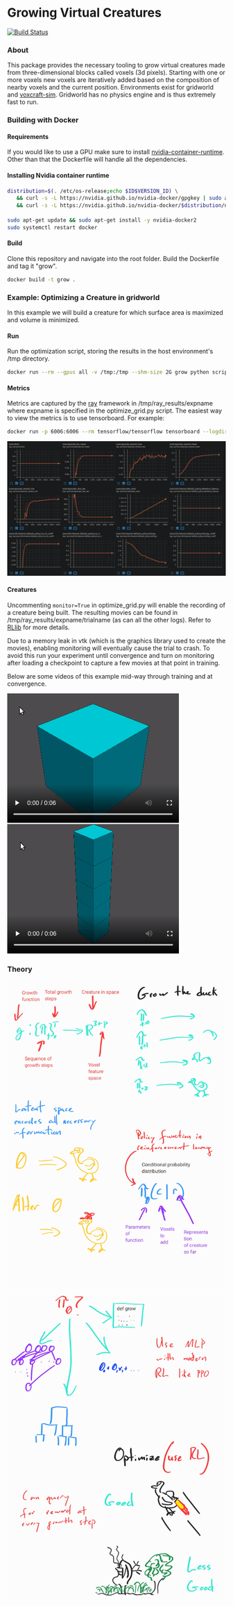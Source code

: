 # Growing Virtual Creatures

[![Build Status](https://travis-ci.com/cfusting/conditional-growth.svg?branch=main)](https://travis-ci.com/cfusting/conditional-growth)

### About

This package provides the necessary tooling to grow virtual creatures made from three-dimensional blocks called voxels (3d pixels). Starting with one or more voxels new voxels are iteratively added based on the composition of nearby voxels and the current position. Environments exist for gridworld and [voxcraft-sim](https://github.com/voxcraft/voxcraft-sim). Gridworld has no physics engine and is thus extremely fast to run.

### Building with Docker

#### Requirements
If you would like to use a GPU make sure to install [nvidia-container-runtime](https://stackoverflow.com/questions/59691207/docker-build-with-nvidia-runtime). Other than that the Dockerfile will handle all the dependencies.

#### Installing Nvidia container runtime

```bash
distribution=$(. /etc/os-release;echo $ID$VERSION_ID) \
   && curl -s -L https://nvidia.github.io/nvidia-docker/gpgkey | sudo apt-key add - \
   && curl -s -L https://nvidia.github.io/nvidia-docker/$distribution/nvidia-docker.list | sudo tee /etc/apt/sources.list.d/nvidia-docker.list
   
sudo apt-get update && sudo apt-get install -y nvidia-docker2
sudo systemctl restart docker
```

#### Build

Clone this repository and navigate into the root folder. Build the Dockerfile and tag it "grow".

```bash
docker build -t grow .
```

### Example: Optimizing a Creature in gridworld

In this example we will build a creature for which surface area is maximized and volume is minimized.

#### Run

Run the optimization script, storing the results in the host environment's /tmp directory.

```bash
docker run --rm --gpus all -v /tmp:/tmp --shm-size 2G grow python scripts/grow/optimize_grid.py
```

#### Metrics

Metrics are captured by the [ray](https://docs.ray.io/en/master/) framework in /tmp/ray_results/expname where expname is specified in the optimize_grid.py script. The easiest way to view the metrics is to use tensorboard. For example:

```bash
docker run -p 6006:6006 --rm tensorflow/tensorflow tensorboard --logdir /tmp/ray_results/badger
```

![tensorboard](./docs/tensorboard.png)


#### Creatures

Uncommenting `monitor=True` in optimize_grid.py will enable the recording of a creature being built. The resulting movies can be found in /tmp/ray_results/expname/trialname (as can all the other logs). Refer to [RLlib](https://docs.ray.io/en/master/rllib.html) for more details. 

Due to a memory leak in vtk (which is the graphics library used to create the movies), enabling monitoring will eventually cause the trial to crash. To avoid this run your experiment until convergence and turn on monitoring after loading a checkpoint to capture a few movies at that point in training.

Below are some videos of this example mid-way through training and at convergence.

![midway](./docs/midway.gif)
![column](./docs/column.gif)


### Theory

![theory1](./docs/theory1.jpg)
![theory2](./docs/theory2.jpg)

